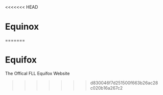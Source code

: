 <<<<<<< HEAD
# Equinox
=======
# Equifox
The Offical FLL Equifox Website
>>>>>>> d830046f7d251500f663b26ac28c020b16a267c2
